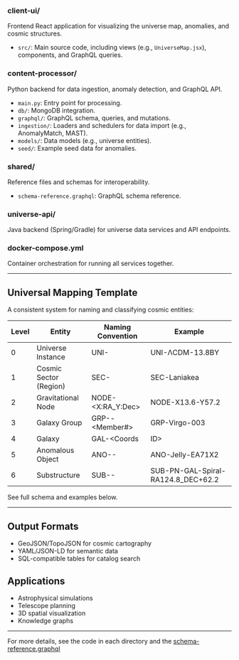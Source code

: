 
### **client-ui/**
Frontend React application for visualizing the universe map, anomalies, and cosmic structures.  
- `src/`: Main source code, including views (e.g., `UniverseMap.jsx`), components, and GraphQL queries.

### **content-processor/**
Python backend for data ingestion, anomaly detection, and GraphQL API.
- `main.py`: Entry point for processing.
- `db/`: MongoDB integration.
- `graphql/`: GraphQL schema, queries, and mutations.
- `ingestion/`: Loaders and schedulers for data import (e.g., AnomalyMatch, MAST).
- `models/`: Data models (e.g., universe entities).
- `seed/`: Example seed data for anomalies.

### **shared/**
Reference files and schemas for interoperability.
- `schema-reference.graphql`: GraphQL schema reference.

### **universe-api/**
Java backend (Spring/Gradle) for universe data services and API endpoints.

### **docker-compose.yml**
Container orchestration for running all services together.

---

## Universal Mapping Template

A consistent system for naming and classifying cosmic entities:

| Level | Entity                  | Naming Convention         | Example                    |
|-------|-------------------------|---------------------------|----------------------------|
| 0     | Universe Instance       | UNI-<epoch>               | UNI-ΛCDM-13.8BY            |
| 1     | Cosmic Sector (Region)  | SEC-<Supercluster>        | SEC-Laniakea               |
| 2     | Gravitational Node      | NODE-<X:RA_Y:Dec>         | NODE-X13.6-Y57.2           |
| 3     | Galaxy Group            | GRP-<Cluster>-<Member#>   | GRP-Virgo-003              |
| 4     | Galaxy                  | GAL-<Coords|ID>           | GAL-Elliptical-RA185.6_DEC-12.9 |
| 5     | Anomalous Object        | ANO-<Class>-<Hash>        | ANO-Jelly-EA71X2           |
| 6     | Substructure            | SUB-<Type>-<HostID>       | SUB-PN-GAL-Spiral-RA124.8_DEC+62.2 |

See full schema and examples below.

---

## Output Formats

- GeoJSON/TopoJSON for cosmic cartography
- YAML/JSON-LD for semantic data
- SQL-compatible tables for catalog search

## Applications

- Astrophysical simulations
- Telescope planning
- 3D spatial visualization
- Knowledge graphs

---

For more details, see the code in each directory and the [schema-reference.graphql](shared/schema-reference.graphql)
